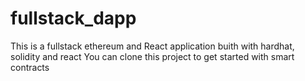 # fullstack_dapp

This is a fullstack ethereum and React application 
buith with hardhat, solidity and react
You can clone this project to get started with smart contracts
